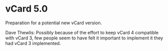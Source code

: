 # vCard 5.0

Preparation for a potential new vCard version.

Dave Thewlis: Possibly because of the effort to keep vCard 4 compatible
with vCard 3, few people seem to have felt it important to implement it
they had vCard 3 implemented.

